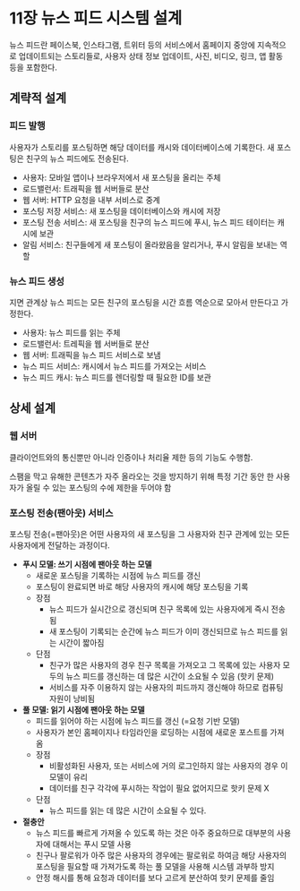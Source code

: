# 11장 뉴스 피드 시스템 설계

뉴스 피드란 페이스북, 인스타그램, 트위터 등의 서비스에서 홈페이지 중앙에 지속적으로 업데이트되는 스토리들로, 사용자 상태 정보 업데이트, 사진, 비디오, 링크, 앱 활동 등을 포함한다. 

## 계략적 설계

### 피드 발행

사용자가 스토리를 포스팅하면 해당 데이터를 캐시와 데이터베이스에 기록한다. 새 포스팅은 친구의 뉴스 피드에도 전송된다.

- 사용자: 모바일 앱이나 브라우저에서 새 포스팅을 올리는 주체
- 로드밸런서: 트래픽을 웹 서버들로 분산
- 웹 서버: HTTP 요청을 내부 서비스로 중계
- 포스팅 저장 서비스: 새 포스팅을 데이터베이스와 캐시에 저장
- 포스팅 전송 서비스: 새 포스팅을 친구의 뉴스 피드에 푸시, 뉴스 피드 테이터는 캐시에 보관
- 알림 서비스: 친구들에게 새 포스팅이 올라왔음을 알리거나, 푸시 알림을 보내는 역할

### 뉴스 피드 생성

지면 관계상 뉴스 피드는 모든 친구의 포스팅을 시간 흐름 역순으로 모아서 만든다고 가정한다.

- 사용자: 뉴스 피드를 읽는 주체
- 로드밸런서: 트레픽을 웹 서버들로 분산
- 웹 서버: 트래픽을 뉴스 피드 서비스로 보냄
- 뉴스 피드 서비스: 캐시에서 뉴스 피드를 가져오는 서비스
- 뉴스 피드 캐시: 뉴스 피드를 렌더링할 때 필요한 ID를 보관

## 상세 설계

### 웹 서버

클라이언트와의 통신뿐만 아니라 인증이나 처리율 제한 등의 기능도 수행함.

스팸을 막고 유해한 콘텐츠가 자주 올라오는 것을 방지하기 위해 특정 기간 동안 한 사용자가 올릴 수 있는 포스팅의 수에 제한을 두어야 함

### 포스팅 전송(팬아웃) 서비스

포스팅 전송(=팬아웃)은 어떤 사용자의 새 포스팅을 그 사용자와 친구 관계에 있는 모든 사용자에게 전달하는 과정이다.

- **푸시 모델: 쓰기 시점에 팬아웃 하는 모델**
    - 새로운 포스팅을 기록하는 시점에 뉴스 피드를 갱신
    - 포스팅이 완료되면 바로 해당 사용자의 캐시에 해당 포스팅을 기록
    - 장점
        - 뉴스 피드가 실시간으로 갱신되며 친구 목록에 있는 사용자에게 즉시 전송됨
        - 새 포스팅이 기록되는 순간에 뉴스 피드가 이미 갱신되므로 뉴스 피드를 읽는 시간이 짧아짐
    - 단점
        - 친구가 많은 사용자의 경우 친구 목록을 가져오고 그 목록에 있는 사용자 모두의 뉴스 피드를 갱신하는 데 많은 시간이 소요될 수 있음 (핫키 문제)
        - 서비스를 자주 이용하지 않는 사용자의 피드까지 갱신해야 하므로 컴퓨팅 자원이 낭비됨
- **풀 모델: 읽기 시점에 팬아웃 하는 모델**
    - 피드를 읽어야 하는 시점에 뉴스 피드를 갱신 (=요청 기반 모델)
    - 사용자가 본인 홈페이지나 타임라인을 로딩하는 시점에 새로운 포스트를 가져옴
    - 장점
        - 비활성화된 사용자, 또는 서비스에 거의 로그인하지 않는 사용자의 경우 이 모델이 유리
        - 데이터를 친구 각각에 푸시하는 작업이 필요 없어지므로 핫키 문제 X
    - 단점
        - 뉴스 피드를 읽는 데 많은 시간이 소요될 수 있다.
- **절충안**
    - 뉴스 피드를 빠르게 가져올 수 있도록 하는 것은 아주 중요하므로 대부분의 사용자에 대해서는 푸시 모델 사용
    - 친구나 팔로워가 아주 많은 사용자의 경우에는 팔로워로 하여금 해당 사용자의 포스팅을 필요할 때 가져가도록 하는 풀 모델을 사용해 시스템 과부하 방지
    - 안정 해시를 통해 요청과 데이터를 보다 고르게 분산하여 핫키 문제를 줄임
